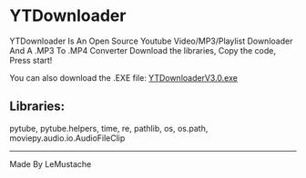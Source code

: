 # YTDownloader
YTDownloader Is An Open Source Youtube Video/MP3/Playlist Downloader And A .MP3 To .MP4 Converter
Download the libraries, Copy the code, Press start!

You can also download the .EXE file: 
[YTDownloaderV3.0.exe](https://drive.google.com/drive/folders/1_iSJNRNB2ZLV-AZQYNK4INPxTC3PiEN9)

## Libraries: 
pytube, 
pytube.helpers, 
time, 
re, 
pathlib, 
os, 
os.path, 
moviepy.audio.io.AudioFileClip

---------------------
Made By LeMustache  
